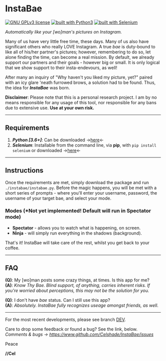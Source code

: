 # InstaBae
[![GNU GPLv3 license](https://img.shields.io/badge/license-GPLv3-blue.svg)](https://github.com/Celshade/InstaBae/blob/master/LICENSE.txt)
[![built with Python3](https://img.shields.io/badge/built%20with-Python3-green.svg)](https://www.python.org/)
[![built with Selenium](https://img.shields.io/badge/built%20with-Selenium-orange.svg)](https://github.com/SeleniumHQ/selenium)

_Automatically like your [wo]man's pictures on Instagram._

Many of us have very little free time, these days. Many of us also have
significant others who really LOVE Instagram. A true _bae_ is duty-bound to
like all of his/her partner's pictures; however, remembering to do so,
let alone finding the time, can become a real mission. By default, we already
support our partners and their goals - however big or small. It is only
logical that we show support to their insta-endevours, as well!

After many an inquiry of "Why haven't you liked my picture, yet?" paired with
an icy glare 'neath furrowed brows, a solution had to be found. Thus, the idea
for **_InstaBae_** was born.

**Disclaimer**: Please note that this is a personal research project. I am by
no means responsible for any usage of this tool, nor responsible for any bans
due to extensive use. **Use at your own risk.**
***

## Requirements
1. _**Python [3.6+]**_: Can be downloaded ->[here](https://www.python.org/)<-
1. _**Selenium**_: Installable from the command line, via **pip**, with `pip install selenium` or downloaded ->[here](https://www.seleniumhq.org/download/)<-
***

## Instructions
Once the requirements are met, simply download the package and run
`./instabae/instabae.py`. Before the magic happens, you will be met with a
short series of prompts - where you'll enter your username, password, the
username of your target bae, and select your mode.

### Modes (*Not yet implemented! Default will run in Spectator mode)
* **Spectator** - allows you to watch what is happening, on screen.
* **Ninja** - will simply run everything in the shadows (background).

That's it! InstaBae will take care of the rest, whilst you get back to your coffee.
***

## FAQ
**(Q)**: My [wo]man posts some crazy things, at times. Is this app for me? \
**(A)**: _Know Thy Bae. Blind support, of anything, carries inherent risks._
_If you're worried about perceptions, this may not be the solution for you._

**(Q)**: I don't have _bae_ status. Can I still use this app? \
**(A)**: _Absolutely. InstaBae fully recognizes useage amongst friends, as well._
***

For the most recent developments, please see branch [DEV](https://github.com/Celshade/InstaBae/tree/dev).

Care to drop some feedback or found a bug? See the link, below. \
_Comments & bugs -> https://www.github.com/Celshade/InstaBae/issues_

Peace

**//Cel**
